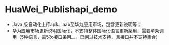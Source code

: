 # HuaWei_Publishapi_demo
- Java 版自动化上传apk、aab至华为应用市场，包含更新说明等；
- 华为应用市场更新说明国际化，不支持整体国际化语言更新条用，需要单条调用（5种语言，需5次接口条用。。。已问过技术支持，且接口并不支持集合）

